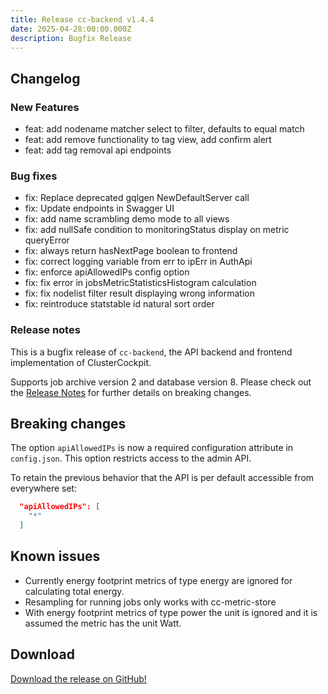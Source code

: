 ```yaml
---
title: Release cc-backend v1.4.4
date: 2025-04-28:00:00.000Z
description: Bugfix Release
---
```


## Changelog

### New Features

* feat: add nodename matcher select to filter, defaults to equal match
* feat: add remove functionality to tag view, add confirm alert
* feat: add tag removal api endpoints

### Bug fixes

* fix: Replace deprecated gqlgen NewDefaultServer call
* fix: Update endpoints in Swagger UI
* fix: add name scrambling demo mode to all views
* fix: add nullSafe condition to monitoringStatus display on metric queryError
* fix: always return hasNextPage boolean to frontend
* fix: correct logging variable from err to ipErr in AuthApi
* fix: enforce apiAllowedIPs config option
* fix: fix error in jobsMetricStatisticsHistogram calculation
* fix: fix nodelist filter result displaying wrong information
* fix: reintroduce statstable id natural sort order

### Release notes

This is a bugfix release of `cc-backend`, the API backend and frontend
implementation of ClusterCockpit.

Supports job archive version 2 and database version 8.
Please check out the [Release Notes](https://github.com/ClusterCockpit/cc-backend/blob/master/ReleaseNotes.md) for further details on breaking changes.

## Breaking changes

The option `apiAllowedIPs` is now a required configuration attribute in
`config.json`. This option restricts access to the admin API.

To retain the previous behavior that the API is per default accessible from
everywhere set:

```json
  "apiAllowedIPs": [
    "*"
  ]
```

## Known issues

* Currently energy footprint metrics of type energy are ignored for calculating
  total energy.
* Resampling for running jobs only works with cc-metric-store
* With energy footprint metrics of type power the unit is ignored and it is
  assumed the metric has the unit Watt.

## Download

[Download the release on GitHub!](https://github.com/ClusterCockpit/cc-backend/releases/tag/v1.4.4)
